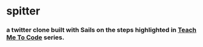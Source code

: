 # spitter
### a twitter clone built with Sails on the steps highlighted in [Teach Me To Code](http://teachmetocode.com/screencasts/creating-a-twitter-clone-in-rails-part-1/) series.